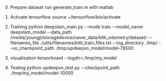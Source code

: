 0. Prepare dataset
run generate_train.m with matlab 

1. Activate tensorflow
source ~/tensorflow/bin/activate 

2. Training
python deepslam_main.py --mode train --model_name deepslam_model --data_path /media/youngji/storagedevice/naver_data/kitti_odometry/dataset/ --filenames_file ./utils/filenames/kitti_train_files.txt --log_directory ./tmp/ --vo_checkpoint_path ./tmp/updeepvo_model/model-76500


3. visualization
tensorboard --logdir=./tmp/my_model
 
4. Testing
python updeepvo_test.py --checkpoint_path ./tmp/my_model/model-10000
